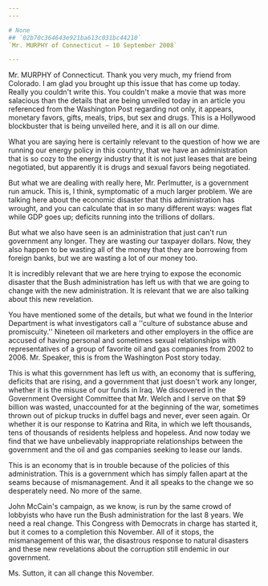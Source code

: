 ```yaml
---
---

# None
## `02b70c364643e921ba613c031bc44210`
`Mr. MURPHY of Connecticut — 10 September 2008`

---
```



Mr. MURPHY of Connecticut. Thank you very much, my friend from 
Colorado. I am glad you brought up this issue that has come up today. 
Really you couldn't write this. You couldn't make a movie that was more 
salacious than the details that are being unveiled today in an article 
you referenced from the Washington Post regarding not only, it appears, 
monetary favors, gifts, meals, trips, but sex and drugs. This is a 
Hollywood blockbuster that is being unveiled here, and it is all on our 
dime.

What you are saying here is certainly relevant to the question of how 
we are running our energy policy in this country, that we have an 
administration that is so cozy to the energy industry that it is not 
just leases that are being negotiated, but apparently it is drugs and 
sexual favors being negotiated.

But what we are dealing with really here, Mr. Perlmutter, is a 
government run amuck. This is, I think, symptomatic of a much larger 
problem. We are talking here about the economic disaster that this 
administration has wrought, and you can calculate that in so many 
different ways: wages flat while GDP goes up; deficits running into the 
trillions of dollars.

But what we also have seen is an administration that just can't run 
government any longer. They are wasting our taxpayer dollars. Now, they 
also happen to be wasting all of the money that they are borrowing from 
foreign banks, but we are wasting a lot of our money too.

It is incredibly relevant that we are here trying to expose the 
economic disaster that the Bush administration has left us with that we 
are going to change with the new administration. It is relevant that we 
are also talking about this new revelation.

You have mentioned some of the details, but what we found in the 
Interior Department is what investigators call a ''culture of substance 
abuse and promiscuity.'' Nineteen oil marketers and other employers in 
the office are accused of having personal and sometimes sexual 
relationships with representatives of a group of favorite oil and gas 
companies from 2002 to 2006. Mr. Speaker, this is from the Washington 
Post story today.

This is what this government has left us with, an economy that is 
suffering, deficits that are rising, and a government that just doesn't 
work any longer, whether it is the misuse of our funds in Iraq. We 
discovered in the Government Oversight Committee that Mr. Welch and I 
serve on that $9 billion was wasted, unaccounted for at the beginning 
of the war, sometimes thrown out of pickup trucks in duffel bags and 
never, ever seen again. Or whether it is our response to Katrina and 
Rita, in which we left thousands, tens of thousands of residents 
helpless and hopeless. And now today we find that we have unbelievably 
inappropriate relationships between the government and the oil and gas 
companies seeking to lease our lands.

This is an economy that is in trouble because of the policies of this 
administration. This is a government which has simply fallen apart at 
the seams because of mismanagement. And it all speaks to the change we 
so desperately need. No more of the same.

John McCain's campaign, as we know, is run by the same crowd of 
lobbyists who have run the Bush administration for the last 8 years. We 
need a real change. This Congress with Democrats in charge has started 
it, but it comes to a completion this November. All of it stops, the 
mismanagement of this war, the disastrous response to natural disasters 
and these new revelations about the corruption still endemic in our 
government.

Ms. Sutton, it can all change this November.